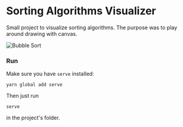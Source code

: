 # Sorting Algorithms Visualizer

Small project to visualize sorting algorithms. The purpose was to play around drawing with canvas.

![Bubble Sort](https://github.com/nicodelpiano/sorting-algorithms-visualizer/blob/master/sample/sample.gif)

### Run

Make sure you have `serve` installed:

    yarn global add serve

Then just run

    serve

in the project's folder.
